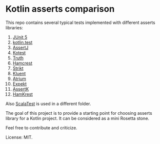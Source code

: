 # Kotlin asserts comparison

This repo contains several typical tests implemented with different asserts libraries:
1. [JUnit 5](https://junit.org/junit5/)
2. [kotlin.test](https://kotlinlang.org/api/latest/kotlin.test/)
3. [AssertJ](https://assertj.github.io/doc/)
4. [Kotest](https://github.com/kotest/kotest)
5. [Truth](https://truth.dev/)
6. [Hamсrest](http://hamcrest.org/JavaHamcrest/)
7. [Strikt](https://strikt.io/)
8. [Kluent](https://markusamshove.github.io/Kluent/)
9. [Atrium](https://github.com/robstoll/atrium)
10. [Expekt](https://github.com/winterbe/expekt)
11. [AssertK](https://github.com/willowtreeapps/assertk)
12. [HamKrest](https://github.com/npryce/hamkrest)

Also [ScalaTest](https://www.scalatest.org) is used in a different folder.

The goal of this project is to provide a starting point for choosing asserts library for a Kotlin project. It can be considered as a mini Rosetta stone.

Feel free to contribute and criticize.

License: MIT.

